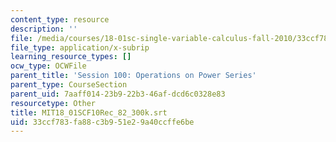 ```yaml
---
content_type: resource
description: ''
file: /media/courses/18-01sc-single-variable-calculus-fall-2010/33ccf783fa88c3b951e29a40ccffe6be_MIT18_01SCF10Rec_82_300k.srt
file_type: application/x-subrip
learning_resource_types: []
ocw_type: OCWFile
parent_title: 'Session 100: Operations on Power Series'
parent_type: CourseSection
parent_uid: 7aaff014-23b9-22b3-46af-dcd6c0328e83
resourcetype: Other
title: MIT18_01SCF10Rec_82_300k.srt
uid: 33ccf783-fa88-c3b9-51e2-9a40ccffe6be
---
```

